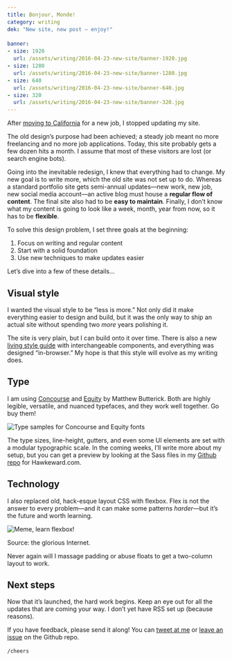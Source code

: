 ```yaml
---
title: Bonjour, Monde!
category: writing
dek: "New site, new post — enjoy!"

banner:
- size: 1920
  url: /assets/writing/2016-04-23-new-site/banner-1920.jpg
- size: 1280
  url: /assets/writing/2016-04-23-new-site/banner-1280.jpg
- size: 640
  url: /assets/writing/2016-04-23-new-site/banner-640.jpg
- size: 320
  url: /assets/writing/2016-04-23-new-site/banner-320.jpg
---
```


<p class="lede">After <a href="/writing/into-the-west/">moving to California</a> for a new job, I stopped updating my site.</p>

The old design’s purpose had been achieved; a steady job meant no more freelancing and no more job applications. Today, this site probably gets a few dozen hits a month. I assume that most of these visitors are lost (or search engine bots).

Going into the inevitable redesign, I knew that everything had to change. My new goal is to write more, which the old site was not set up to do. Whereas a standard portfolio site gets semi-annual updates—new work, new job, new social media account—an active blog must house a **regular flow of content**. The final site also had to be **easy to maintain**. Finally, I don’t know what my content is going to look like a week, month, year from now, so it has to be **flexible**.

To solve this design problem, I set three goals at the beginning:

1. Focus on writing and regular content
2. Start with a solid foundation
3. Use new techniques to make updates easier

Let’s dive into a few of these details…

## Visual style

I wanted the visual style to be “less is more.” Not only did it make everything easier to design and build, but it was the only way to ship an actual site without spending two *more* years polishing it.

The site is very plain, but I can build onto it over time. There is also a new [living style guide](/style-guide) with interchangeable components, and everything was designed “in-browser.” My hope is that this style will evolve as my writing does.

## Type
I am using [Concourse](http://concoursefont.com) and [Equity](http://practicaltypography.com/equity.html) by Matthew Butterick. Both are highly legible, versatile, and nuanced typefaces, and they work well together. Go buy them!

<div class="photo">
  <img src="/assets/writing/2016-04-23-new-site/img-type-1280.jpg" srcset="/assets/writing/2016-04-23-new-site/img-type-2560.jpg 2560w, /assets/writing/2016-04-23-new-site/img-type-1280.jpg 1280w, /assets/writing/2016-04-23-new-site/img-type-640.jpg 640w, /assets/writing/2016-04-23-new-site/img-type-320.jpg 320w" alt="Type samples for Concourse and Equity fonts">
</div>

The type sizes, line-height, gutters, and even some UI elements are set with a modular typographic scale. In the coming weeks, I’ll write more about my setup, but you can get a preview by looking at the Sass files in my [Github repo](https://github.com/whbassignani/hawkeward-com) for Hawkeward.com.

## Technology

I also replaced old, hack-esque layout CSS with flexbox. Flex is not the answer to every problem—and it can make some patterns *harder*—but it’s the future and worth learning.

<div class="photo photo-medium">
  <img src="/assets/writing/2016-04-23-new-site/img-floats-520.jpg" srcset="/assets/writing/2016-04-23-new-site/img-floats-320.jpg 320w, /assets/writing/2016-04-23-new-site/img-floats-520.jpg 520w" alt="Meme, learn flexbox!">
  <p class="caption">Source: the glorious Internet.</p>
</div>

Never again will I massage padding or abuse floats to get a two-column layout to work.

## Next steps

Now that it’s launched, the hard work begins. Keep an eye out for all the updates that are coming your way. I don’t yet have RSS set up (because reasons).

If you have feedback, please send it along! You can [tweet at me](http://www.twitter.com/hawkeward) or [leave an issue](https://github.com/whbassignani/hawkeward-com/issues) on the Github repo.

`/cheers`